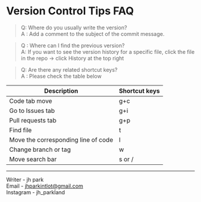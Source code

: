 # Version Control Tips FAQ

>Q: Where do you usually write the version?  
A : Add a comment to the subject of the commit message.

>Q : Where can I find the previous version?  
A: If you want to see the version history for a specific file, click the file in the repo -> click History at the top right

>Q: Are there any related shortcut keys?  
A : Please check the table below

|Description|Shortcut keys|
|----|----|
|Code tab move|g+c|
|Go to Issues tab|g+i|
|Pull requests tab |g+p|
|Find file|t|
|Move the corresponding line of code|l|
|Change branch or tag|w|
|Move search bar|s or /|



-----
Writer - jh park  
Email - jhparkintlot@gmail.com  
Instagram - jh_parkland  
  
